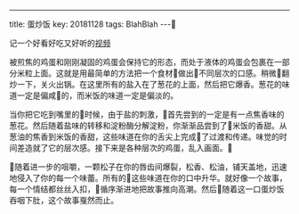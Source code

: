 ---
title: 蛋炒饭
key: 20181128
tags: BlahBlah
---

记一个好看好吃又好听的[视频](https://www.youtube.com/watch?v=HC6bq-jkrJk)

被煎焦的鸡蛋和刚刚凝固的鸡蛋会保持它的形态，而处于液体的鸡蛋会包裹在一部分米粒上面。这就是用最简单的方法把一个食材做出不同层次的口感。稍微翻炒一下，关火出锅。在这里所有的盐入在了葱花的上面，然后把它爆香。葱花的味道一定是偏咸的，而米饭的味道一定是偏淡的。

当你把它吃到嘴里的时候，由于盐的刺激，首先尝到的一定是有一点焦香味的葱花。然后随着盐味的转移和淀粉酶分解淀粉，你渐渐品尝到了米饭的香甜。从葱油的焦香到米饭的香甜，这些味道在你的舌尖上完成了过渡和传递。味觉的时间差造就了它的层次感。接下来是各种层次的鸡蛋，乱入画面。

随着进一步的咀嚼，一颗松子在你的唇齿间爆裂，松香、松油，铺天盖地，迅速地侵入了你的每一个味蕾。所有的这些味道在你的口中升华。就好像一个故事，每一个情结都丝丝入扣，循序渐进地把故事推向高潮。然后随着这一口蛋炒饭吞咽下肚，这个故事戛然而止。